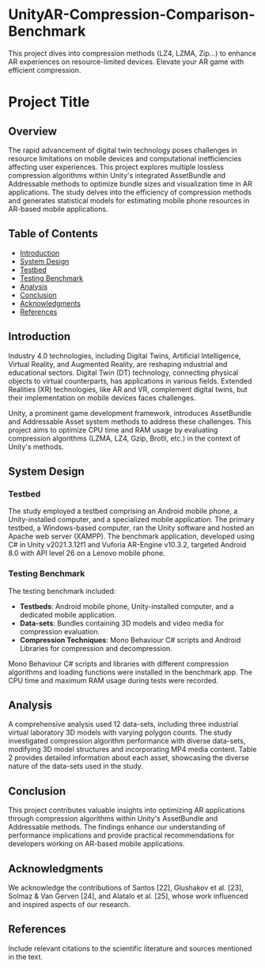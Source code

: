 # UnityAR-Compression-Comparison-Benchmark
This project dives into compression methods (LZ4, LZMA, Zip...) to enhance AR experiences on resource-limited devices. Elevate your AR game with efficient compression.

# Project Title

## Overview

The rapid advancement of digital twin technology poses challenges in resource limitations on mobile devices and computational inefficiencies affecting user experiences. This project explores multiple lossless compression algorithms within Unity's integrated AssetBundle and Addressable methods to optimize bundle sizes and visualization time in AR applications. The study delves into the efficiency of compression methods and generates statistical models for estimating mobile phone resources in AR-based mobile applications.

## Table of Contents

- [Introduction](#introduction)
- [System Design](#system-design)
- [Testbed](#testbed)
- [Testing Benchmark](#testing-benchmark)
- [Analysis](#analysis)
- [Conclusion](#conclusion)
- [Acknowledgments](#acknowledgments)
- [References](#references)

## Introduction

Industry 4.0 technologies, including Digital Twins, Artificial Intelligence, Virtual Reality, and Augmented Reality, are reshaping industrial and educational sectors. Digital Twin (DT) technology, connecting physical objects to virtual counterparts, has applications in various fields. Extended Realities (XR) technologies, like AR and VR, complement digital twins, but their implementation on mobile devices faces challenges.

Unity, a prominent game development framework, introduces AssetBundle and Addressable Asset system methods to address these challenges. This project aims to optimize CPU time and RAM usage by evaluating compression algorithms (LZMA, LZ4, Gzip, Brotli, etc.) in the context of Unity's methods.

## System Design

### Testbed

The study employed a testbed comprising an Android mobile phone, a Unity-installed computer, and a specialized mobile application. The primary testbed, a Windows-based computer, ran the Unity software and hosted an Apache web server (XAMPP). The benchmark application, developed using C# in Unity v2021.3.12f1 and Vuforia AR-Engine v10.3.2, targeted Android 8.0 with API level 26 on a Lenovo mobile phone.

### Testing Benchmark

The testing benchmark included:

- **Testbeds**: Android mobile phone, Unity-installed computer, and a dedicated mobile application.
- **Data-sets**: Bundles containing 3D models and video media for compression evaluation.
- **Compression Techniques**: Mono Behaviour C# scripts and Android Libraries for compression and decompression.

Mono Behaviour C# scripts and libraries with different compression algorithms and loading functions were installed in the benchmark app. The CPU time and maximum RAM usage during tests were recorded.

## Analysis

A comprehensive analysis used 12 data-sets, including three industrial virtual laboratory 3D models with varying polygon counts. The study investigated compression algorithm performance with diverse data-sets, modifying 3D model structures and incorporating MP4 media content. Table 2 provides detailed information about each asset, showcasing the diverse nature of the data-sets used in the study.

## Conclusion

This project contributes valuable insights into optimizing AR applications through compression algorithms within Unity's AssetBundle and Addressable methods. The findings enhance our understanding of performance implications and provide practical recommendations for developers working on AR-based mobile applications.

## Acknowledgments

We acknowledge the contributions of Santos [22], Glushakov et al. [23], Solmaz & Van Gerven [24], and Alatalo et al. [25], whose work influenced and inspired aspects of our research.

## References

Include relevant citations to the scientific literature and sources mentioned in the text.

